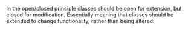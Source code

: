 In the open/closed principle classes should be open for extension, but closed for modification. Essentially meaning that classes should be extended to change functionality, rather than being altered.

